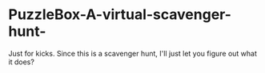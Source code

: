 # PuzzleBox-A-virtual-scavenger-hunt-
Just for kicks. Since this is a scavenger hunt, I'll just let you figure out what it does?
